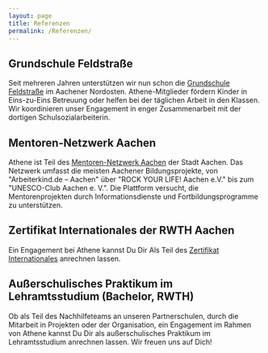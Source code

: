 ```yaml
---
layout: page
title: Referenzen
permalink: /Referenzen/
---
```


## Grundschule Feldstraße
Seit mehreren Jahren unterstützen wir nun schon die <a href="http://kgs-feldstrasse.com/">Grundschule Feldstraße</a>  im Aachener Nordosten. Athene-Mitglieder fördern Kinder in Eins-zu-Eins Betreuung oder helfen bei der täglichen Arbeit in den Klassen. Wir koordinieren unser Engagement in enger Zusammenarbeit mit der dortigen Schulsozialarbeiterin.  

## Mentoren-Netzwerk Aachen 
Athene ist Teil des <a href="http://www.aachen.de/DE/stadt_buerger/gesellschaft_soziales/ehrenamt/mentorenprojekte/Flyer_NEU_Mai_2017_Druckversion.pdf">Mentoren-Netzwerk Aachen</a> der Stadt Aachen. Das Netzwerk umfasst die meisten Aachener Bildungsprojekte, von "Arbeiterkind.de – Aachen" über "ROCK YOUR LIFE! Aachen e.V." bis zum "UNESCO-Club Aachen e. V.". Die Plattform versucht, die Mentorenprojekten durch Informationsdienste und Fortbildungsprogramme zu unterstützen. 

## Zertifikat Internationales der RWTH Aachen
Ein Engagement bei Athene kannst Du Dir Als Teil des <a href="http://www.rwth-aachen.de/cms/root/Studium/Im-Studium/Engagement-Freizeit/Engagement-International/~bqxh/Zertifikat-Internationales/">Zertifikat Internationales</a> anrechnen lassen. 

## Außerschulisches Praktikum im Lehramtsstudium (Bachelor, RWTH)
Ob als Teil des Nachhilfeteams an unseren Partnerschulen, durch die Mitarbeit in Projekten oder der Organisation, ein Engagement im Rahmen von Athene kannst Du Dir als außerschulisches Praktikum im Lehramtsstudium anrechnen lassen. Wir freuen uns auf Dich!
